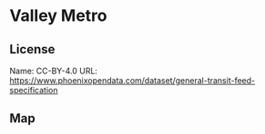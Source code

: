 # Valley Metro

## License

Name: CC-BY-4.0
URL: https://www.phoenixopendata.com/dataset/general-transit-feed-specification

## Map

<WorldMap topic="public-transport/rtfs-rt/Valley_Metro/vehicle_positions/#" />
